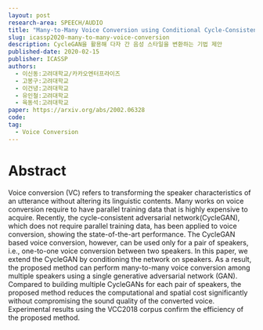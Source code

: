 ```yaml
---
layout: post
research-area: SPEECH/AUDIO
title: "Many-to-Many Voice Conversion using Conditional Cycle-Consistent Adversarial Networks"
slug: icassp2020-many-to-many-voice-conversion
description: CycleGAN을 활용해 다자 간 음성 스타일을 변환하는 기법 제안
published-date: 2020-02-15
publisher: ICASSP
authors:
  - 이신동:고려대학교/카카오엔터프라이즈
  - 고봉구:고려대학교
  - 이건녕:고려대학교
  - 유인철:고려대학교
  - 육동석:고려대학교
paper: https://arxiv.org/abs/2002.06328
code:
tag:
  - Voice Conversion
---
```


# Abstract

Voice conversion (VC) refers to transforming the speaker characteristics of an utterance without altering its linguistic contents. Many works on voice conversion require to have parallel training data that is highly expensive to acquire. Recently, the cycle-consistent adversarial network(CycleGAN), which does not require parallel training data, has been applied to voice conversion, showing the state-of-the-art performance. The CycleGAN based voice conversion, however, can be used only for a pair of speakers, i.e., one-to-one voice conversion between two speakers. In this paper, we extend the CycleGAN by conditioning the network on speakers. As a result, the proposed method can perform many-to-many voice conversion among multiple speakers using a single generative adversarial network (GAN). Compared to building multiple CycleGANs for each pair of speakers, the proposed method reduces the computational and spatial cost significantly without compromising the sound quality of the converted voice. Experimental results using the VCC2018 corpus confirm the efficiency of the proposed method.
